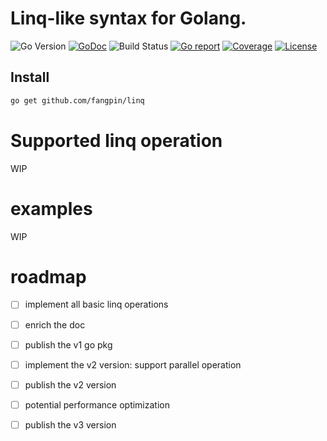 # Linq-like syntax for Golang.

![Go Version](https://img.shields.io/badge/Go-%3E%3D%201.18-%23007d9c)
[![GoDoc](https://godoc.org/github.com/fangpin/linq?status.svg)](https://pkg.go.dev/github.com/fangpin/linq)
![Build Status](https://github.com/fangpin/linq/actions/workflows/test.yml/badge.svg)
[![Go report](https://goreportcard.com/badge/github.com/fangpin/linq)](https://goreportcard.com/report/github.com/fangpin/linq)
[![Coverage](https://img.shields.io/codecov/c/github/fangpin/linq)](https://codecov.io/gh/fangpin/linq)
[![License](https://img.shields.io/github/license/fangpin/linq)](./LICENSE)

## Install

```sh
go get github.com/fangpin/linq
```

# Supported linq operation
WIP

# examples
WIP

# roadmap
- [ ] implement all basic linq operations
- [ ] enrich the doc
- [ ] publish the v1 go pkg
- [ ] implement the v2 version: support parallel operation
- [ ] publish the v2 version
- [ ] potential performance optimization
- [ ] publish the v3 version

